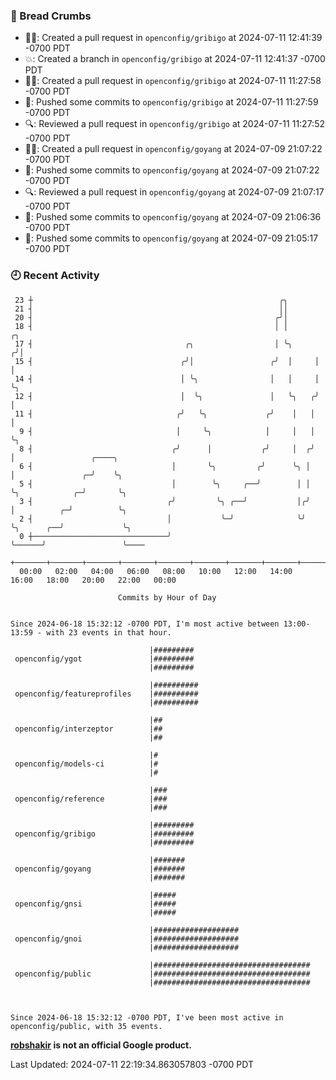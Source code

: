 ### 🍞 Bread Crumbs

 * ✍🏼: Created a pull request in `openconfig/gribigo` at 2024-07-11 12:41:39 -0700 PDT
 * 💥: Created a branch in `openconfig/gribigo` at 2024-07-11 12:41:37 -0700 PDT
 * ✍🏼: Created a pull request in `openconfig/gribigo` at 2024-07-11 11:27:58 -0700 PDT
 * 🚢: Pushed some commits to `openconfig/gribigo` at 2024-07-11 11:27:59 -0700 PDT
 * 🔍: Reviewed a pull request in  `openconfig/gribigo` at 2024-07-11 11:27:52 -0700 PDT
 * ✍🏼: Created a pull request in `openconfig/goyang` at 2024-07-09 21:07:22 -0700 PDT
 * 🚢: Pushed some commits to `openconfig/goyang` at 2024-07-09 21:07:22 -0700 PDT
 * 🔍: Reviewed a pull request in  `openconfig/goyang` at 2024-07-09 21:07:17 -0700 PDT
 * 🚢: Pushed some commits to `openconfig/goyang` at 2024-07-09 21:06:36 -0700 PDT
 * 🚢: Pushed some commits to `openconfig/goyang` at 2024-07-09 21:05:17 -0700 PDT

### 🕘 Recent Activity
```
 23 ┼                                                       ╭╮
 21 ┤                                                       ││
 20 ┤                                                      ╭╯│
 18 ┤                                                      │ │       ╭╮
 17 ┤                                  ╭╮                  │ ╰╮     ╭╯│
 15 ┤                                 ╭╯│                 ╭╯  │     │ │
 14 ┤                                 │ ╰╮                │   │     │ ╰╮
 12 ┤                                 │  ╰╮               │   ╰╮   ╭╯  │
 11 ┤                                ╭╯   ╰╮             ╭╯    │   │   │
  9 ┤                                │     ╰╮            │     │   │   ╰╮
  8 ┤                               ╭╯      │           ╭╯     │  ╭╯    │                 ╭────╮
  6 ┤                               │       ╰╮         ╭╯      ╰╮ │     │               ╭─╯    ╰╮
  5 ┤                               │        ╰╮     ╭──╯        │ │     ╰╮            ╭─╯       ╰╮
  3 ┤                              ╭╯         ╰╮ ╭──╯           │╭╯      │          ╭─╯          ╰╮
  2 ┤                              │           ╰─╯              ╰╯       ╰╮      ╭──╯             ╰╮
  0 ┼──────────────────────────────╯                                      ╰──────╯                 ╰────
    +───────+───────+───────+───────+───────+───────+───────+───────+───────+───────+───────+───────+────
  00:00   02:00   04:00   06:00   08:00   10:00   12:00   14:00   16:00   18:00   20:00   22:00   00:00   

						Commits by Hour of Day


Since 2024-06-18 15:32:12 -0700 PDT, I'm most active between 13:00-13:59 - with 23 events in that hour.

```



```
                               |#########
 openconfig/ygot               |#########
                               |#########

                               |##########
 openconfig/featureprofiles    |##########
                               |##########

                               |##
 openconfig/interzeptor        |##
                               |##

                               |#
 openconfig/models-ci          |#
                               |#

                               |###
 openconfig/reference          |###
                               |###

                               |#########
 openconfig/gribigo            |#########
                               |#########

                               |#######
 openconfig/goyang             |#######
                               |#######

                               |#####
 openconfig/gnsi               |#####
                               |#####

                               |###################
 openconfig/gnoi               |###################
                               |###################

                               |###################################
 openconfig/public             |###################################
                               |###################################



Since 2024-06-18 15:32:12 -0700 PDT, I've been most active in openconfig/public, with 35 events.

```
**[robshakir](mailto:robjs@google.com) is not an official Google product.**  


Last Updated: 2024-07-11 22:19:34.863057803 -0700 PDT
